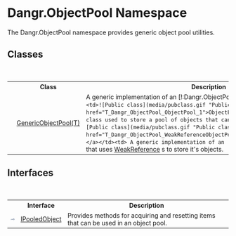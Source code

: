 # Dangr.ObjectPool Namespace
 

The Dangr.ObjectPool namespace provides generic object pool utilities.


## Classes
&nbsp;<table><tr><th></th><th>Class</th><th>Description</th></tr><tr><td>![Public class](media/pubclass.gif "Public class")</td><td><a href="T_Dangr_ObjectPool_GenericObjectPool_1">GenericObjectPool(T)</a></td><td>
A generic implementation of an [!:Dangr.ObjectPool.ObjectPool`1] .</td></tr><tr><td>![Public class](media/pubclass.gif "Public class")</td><td><a href="T_Dangr_ObjectPool_ObjectPool_1">ObjectPool(T)</a></td><td>
Abstract class used to store a pool of objects that can be reused.</td></tr><tr><td>![Public class](media/pubclass.gif "Public class")</td><td><a href="T_Dangr_ObjectPool_WeakReferenceObjectPool_1">WeakReferenceObjectPool(T)</a></td><td>
A generic implementation of an [!:Dangr.ObjectPool.ObjectPool`1] that uses <a href="http://msdn2.microsoft.com/en-us/library/hbh8w2zd" target="_blank">WeakReference</a> s to store it's objects.</td></tr></table>

## Interfaces
&nbsp;<table><tr><th></th><th>Interface</th><th>Description</th></tr><tr><td>![Public interface](media/pubinterface.gif "Public interface")</td><td><a href="T_Dangr_ObjectPool_IPooledObject">IPooledObject</a></td><td>
Provides methods for acquiring and resetting items that can be used in an object pool.</td></tr></table>&nbsp;
